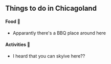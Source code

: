 ## Things to do in Chicagoland

#### Food :hamburger:
- Apparantly there's a BBQ place around here

#### Activities :dart: 
- I heard that you can skyive here?? 
